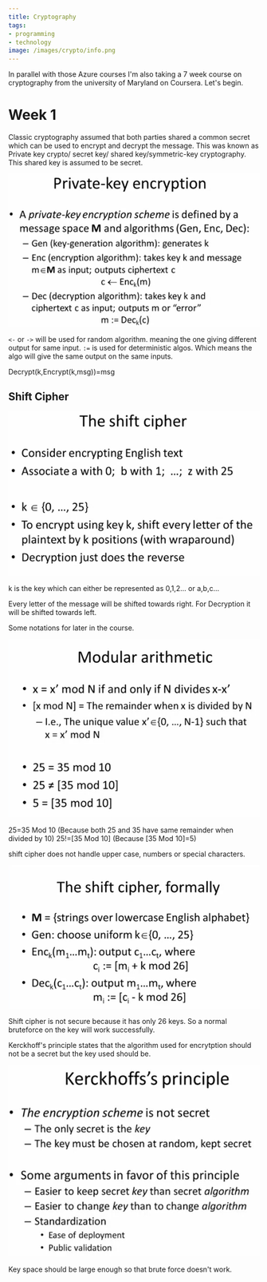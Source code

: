 ```yaml
---
title: Cryptography 
tags:
- programming
- technology
image: /images/crypto/info.png
---
```


In parallel with those Azure courses I'm also taking a 7 week course on cryptography from the university of Maryland on Coursera. Let's begin.

<!--more-->

# Week 1

Classic cryptography assumed that both parties shared a common secret which can be used to encrypt and decrypt the message. This was known as Private key crypto/ secret key/ shared key/symmetric-key cryptography. This shared key is assumed to be secret.

<img src="/images/crypto/privatekey.png">

`<-` or `->` will be used for random algorithm. meaning the one giving different output for same input. `:=` is used for deterministic algos. Which means the algo will give the same output on the same inputs.

Decrypt(k,Encrypt(k,msg))=msg

## Shift Cipher

<img src="/images/crypto/shift.png">

k is the key which can either be represented as 0,1,2... or a,b,c...

Every letter of the message will be shifted towards right. For Decryption it will be shifted towards left.

Some notations for later in the course.

<img src="/images/crypto/modular.png">

25=35 Mod 10 (Because both 25 and 35 have same remainder when divided by 10)
25!=[35 Mod 10] (Because [35 Mod 10]=5)

shift cipher does not handle upper case, numbers or special characters.

<img src="/images/crypto/formalshift.png">

Shift cipher is not secure because it has only 26 keys. So a normal bruteforce on the key will work successfully.

Kerckhoff's principle states that the algorithm used for encrytption should not be a secret but the key used should be.

<img src="/images/crypto/kerck.png">

Key space should be large enough so that brute force doesn't work.